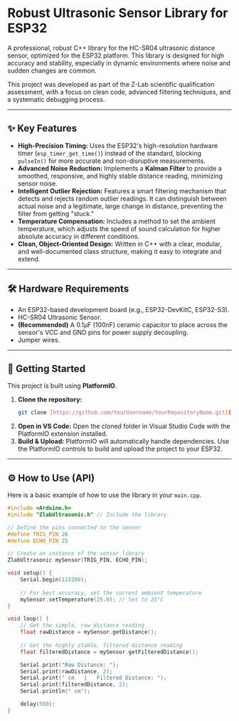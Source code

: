 # Robust Ultrasonic Sensor Library for ESP32

A professional, robust C++ library for the HC-SR04 ultrasonic distance sensor, optimized for the ESP32 platform. This library is designed for high accuracy and stability, especially in dynamic environments where noise and sudden changes are common.

This project was developed as part of the Z-Lab scientific qualification assessment, with a focus on clean code, advanced filtering techniques, and a systematic debugging process.

---

## ✨ Key Features

* **High-Precision Timing:** Uses the ESP32's high-resolution hardware timer (`esp_timer_get_time()`) instead of the standard, blocking `pulseIn()` for more accurate and non-disruptive measurements.
* **Advanced Noise Reduction:** Implements a **Kalman Filter** to provide a smoothed, responsive, and highly stable distance reading, minimizing sensor noise.
* **Intelligent Outlier Rejection:** Features a smart filtering mechanism that detects and rejects random outlier readings. It can distinguish between actual noise and a legitimate, large change in distance, preventing the filter from getting "stuck."
* **Temperature Compensation:** Includes a method to set the ambient temperature, which adjusts the speed of sound calculation for higher absolute accuracy in different conditions.
* **Clean, Object-Oriented Design:** Written in C++ with a clear, modular, and well-documented class structure, making it easy to integrate and extend.

---

## 🛠️ Hardware Requirements

* An ESP32-based development board (e.g., ESP32-DevKitC, ESP32-S3).
* HC-SR04 Ultrasonic Sensor.
* **(Recommended)** A 0.1µF (100nF) ceramic capacitor to place across the sensor's VCC and GND pins for power supply decoupling.
* Jumper wires.

---

## 🚀 Getting Started

This project is built using **PlatformIO**.

1.  **Clone the repository:**
    ```bash
    git clone [https://github.com/YourUsername/YourRepositoryName.git](https://github.com/YourUsername/YourRepositoryName.git)
    ```
2.  **Open in VS Code:** Open the cloned folder in Visual Studio Code with the PlatformIO extension installed.
3.  **Build & Upload:** PlatformIO will automatically handle dependencies. Use the PlatformIO controls to build and upload the project to your ESP32.

---

## ⚙️ How to Use (API)

Here is a basic example of how to use the library in your `main.cpp`.

```cpp
#include <Arduino.h>
#include "ZlabUltrasonic.h" // Include the library

// Define the pins connected to the sensor
#define TRIG_PIN 26
#define ECHO_PIN 25

// Create an instance of the sensor library
ZlabUltrasonic mySensor(TRIG_PIN, ECHO_PIN);

void setup() {
    Serial.begin(115200);
    
    // For best accuracy, set the current ambient temperature
    mySensor.setTemperature(25.0); // Set to 25°C
}

void loop() {
    // Get the simple, raw distance reading
    float rawDistance = mySensor.getDistance();
    
    // Get the highly stable, filtered distance reading
    float filteredDistance = mySensor.getFilteredDistance();

    Serial.print("Raw Distance: ");
    Serial.print(rawDistance, 2);
    Serial.print(" cm   |   Filtered Distance: ");
    Serial.print(filteredDistance, 2);
    Serial.println(" cm");

    delay(500);
}